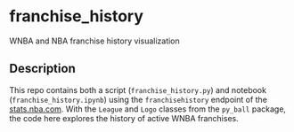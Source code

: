 # franchise_history
WNBA and NBA franchise history visualization

## Description

This repo contains both a script (`franchise_history.py`) and notebook (`franchise_history.ipynb`) using the `franchisehistory` endpoint of the [stats.nba.com](https://stats.nba.com). With the `League` and `Logo` classes from the `py_ball` package, the code here explores the history of active WNBA franchises.
